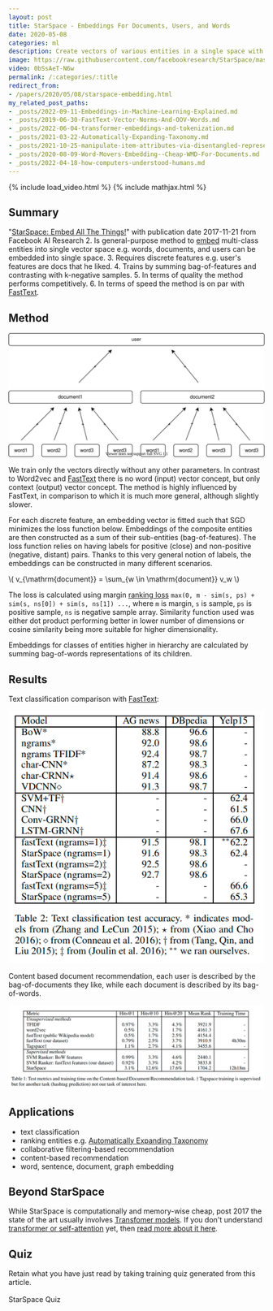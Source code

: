 ```yaml
---
layout: post
title: StarSpace - Embeddings For Documents, Users, and Words
date: 2020-05-08
categories: ml
description: Create vectors of various entities in a single space with this general-purpose embedding model from Facebook AI.
image: https://raw.githubusercontent.com/facebookresearch/StarSpace/master/examples/starspace.png
video: 0bSsAeT-N6w
permalink: /:categories/:title
redirect_from:
- /papers/2020/05/08/starspace-embedding.html
my_related_post_paths:
- _posts/2022-09-11-Embeddings-in-Machine-Learning-Explained.md
- _posts/2019-06-30-FastText-Vector-Norms-And-OOV-Words.md
- _posts/2022-06-04-transformer-embeddings-and-tokenization.md
- _posts/2021-03-22-Automatically-Expanding-Taxonomy.md
- _posts/2021-10-25-manipulate-item-attributes-via-disentangled-representation.md
- _posts/2020-08-09-Word-Movers-Embedding--Cheap-WMD-For-Documents.md
- _posts/2022-04-18-how-computers-understood-humans.md
---
```




{% include load_video.html %}
{% include mathjax.html %}

## Summary
"[StarSpace: Embed All The Things!](https://arxiv.org/abs/1709.03856)" with publication date 2017-11-21 from Facebook AI Research
2. Is general-purpose method to [embed](/ml/Embeddings-in-Machine-Learning-Explained) multi-class entities into single vector space e.g. words, documents, and users can be embedded into single space.
3. Requires discrete features e.g. user's features are docs that he liked.
4. Trains by summing bag-of-features and contrasting with k-negative samples.
5. In terms of quality the method performs competitively.
6. In terms of speed the method is on par with [FastText](/ml/FastText-Vector-Norms-And-OOV-Words).


## Method

![facebook starspace model method - sum](/images/starspace-sum.svg)

We train only the vectors directly without any other parameters.
In contrast to Word2vec and [FastText](/ml/FastText-Vector-Norms-And-OOV-Words) there is no word (input) vector concept, but only context (output) vector concept.
The method is highly influenced by FastText, in comparison to which it is much more general, although slightly slower.

For each discrete feature, an embedding vector is fitted such that SGD minimizes the loss function below.
Embeddings of the composite entities are then constructed as a sum of their sub-entities (bag-of-features).
The loss function relies on having labels for positive (close) and non-positive (negative, distant) pairs.
Thanks to this very general notion of labels, the embeddings can be constructed in many different scenarios.

\\( v_{\mathrm{document}} = \sum_{w \in \mathrm{document}} v_w \\)

The loss is calculated using margin [ranking loss](https://gombru.github.io/2019/04/03/ranking_loss/) `max(0, m - sim(s, ps) + sim(s, ns[0]) + sim(s, ns[1]) ...`,
where `m` is margin, `s` is sample, `ps` is positive sample, `ns` is negative sample array.
Similarity function used was either dot product performing better in lower number of dimensions or cosine similarity being more suitable for higher dimensionality.

Embeddings for classes of entities higher in hierarchy are calculated by summing bag-of-words representations of its children.


## Results

Text classification comparison with [FastText](/ml/FastText-Vector-Norms-And-OOV-Words):

![StarSpace text classification results comparison with fastText](/images/starspace-text-classification-results.png)

Content based document recommendation, each user is described by the bag-of-documents they like, while each document is described by its bag-of-words.

![StarSpace content-based recommendation results comparison with TF-IDF, word2vec, fastText](/images/starspace-content-based-recommendation-results.png)


## Applications
- text classification 
- ranking entities e.g. [Automatically Expanding Taxonomy](/ml/Automatically-Expanding-Taxonomy)
- collaborative filtering-based recommendation
- content-based recommendation
- word, sentence, document, graph embedding


## Beyond StarSpace
While StarSpace is computationally and memory-wise cheap, post 2017 the state of the art usually involves [Transfomer models](/ml/transformers-self-attention-mechanism-simplified).
If you don't understand [transformer or self-attention](/ml/transformers-self-attention-mechanism-simplified) yet, then [read more about it here](/ml/transformers-self-attention-mechanism-simplified).


## Quiz

Retain what you have just read by taking training quiz generated from this article.<br>
<br>
<a class="btn btn-warning" style="text-decoration: none;" href="https://quizrecall.com/study/public-test?store_id=d0dfd88a-4712-42a6-bec3-68c86133d1ce">StarSpace Quiz</a>

